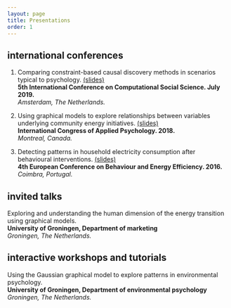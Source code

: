 ```yaml
---
layout: page
title: Presentations
order: 1
---
```


## international conferences
1.  Comparing constraint-based causal discovery methods in scenarios typical to psychology. <a href="{{ site.github.repo }}/docs/presentations/nitinIC2S2.pdf" target="_blank">(slides)</a><br>
**5th International Conference on Computational Social Science. July 2019.**<br>*Amsterdam, The Netherlands.*

2.  Using graphical models to explore relationships between variables underlying community energy initiatives. <a href="{{ site.github.repo }}/docs/presentations/nitinICAPFinal.pdf" target="_blank">(slides)</a><br>
**International Congress of Applied Psychology. 2018.**<br>*Montreal, Canada.*

3.  Detecting patterns in household electricity consumption after behavioural interventions. <a href="{{ site.github.repo }}/docs/presentations/nitinBEHAVE.html" target="_blank">(slides)</a><br>
**4th European Conference on Behaviour and Energy Efficiency. 2016.**<br>*Coimbra, Portugal.*


## invited talks
Exploring and understanding the human dimension of the energy transition using graphical models.<br>
**University of Groningen, Department of marketing**<br>*Groningen, The Netherlands.*

## interactive workshops and tutorials
Using the Gaussian graphical model to explore patterns in environmental psychology.<br>
**University of Groningen, Department of environmental psychology**<br>*Groningen, The Netherlands.*

